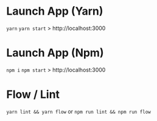 # Launch App (Yarn)

`yarn`
`yarn start` > http://localhost:3000


# Launch App (Npm)

`npm i`
`npm start` > http://localhost:3000

# Flow / Lint

`yarn lint && yarn flow`
or
`npm run lint && npm run flow`
